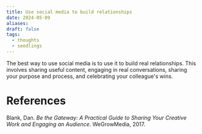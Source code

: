 ```yaml
---
title: Use social media to build relationships
date: 2024-05-09
aliases: 
draft: false
tags:
  - thoughts
  - seedlings
---
```

The best way to use social media is to use it to build real relationships. This involves sharing useful content, engaging in real conversations, sharing your purpose and process, and celebrating your colleague's wins.

# References

Blank, Dan. _Be the Gateway: A Practical Guide to Sharing Your Creative Work and Engaging an Audience_. WeGrowMedia, 2017.